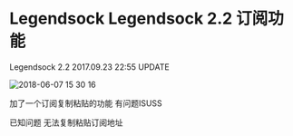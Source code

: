 # Legendsock Legendsock 2.2 订阅功能
Legendsock 2.2 
2017.09.23 22:55 UPDATE

![2018-06-07 15 30 16](https://user-images.githubusercontent.com/6214084/41085755-79aa3204-6a6a-11e8-954d-ec26b04c239f.jpg)

加了一个订阅复制粘贴的功能
有问题ISUSS

已知问题 无法复制粘贴订阅地址
